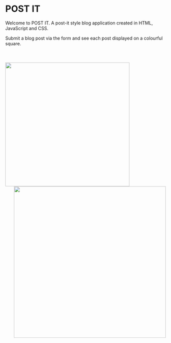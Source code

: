 # POST IT


Welcome to POST IT. A post-it style blog application created in HTML, JavaScript and CSS. 

Submit a blog post via the form and see each post displayed on a colourful square.
<br><br>
<br><br>
<img align="left" width="390"  src="https://github.com/alicefirminger/postit/assets/106371000/ecf02c2f-cc63-4cde-85bb-3bac18421381">
<img align="right" width="477"  src="https://github.com/alicefirminger/postit/assets/106371000/810eba2e-1ee4-48e3-baff-2bf8e8b2bb34">
